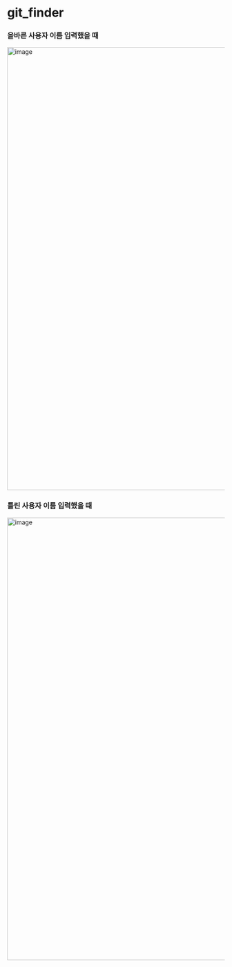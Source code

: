 # git_finder

### 올바른 사용자 이름 입력했을 때

<img width="1026" alt="image" src="https://github.com/stop0ho/git_finder/assets/68852637/a0e81216-7615-451d-b6f6-eb37b6440a32">

### 틀린 사용자 이름 입력했을 때

<img width="1025" alt="image" src="https://github.com/stop0ho/git_finder/assets/68852637/bc411b95-e662-4bf6-add8-1956c2037577">
